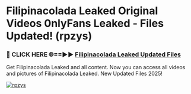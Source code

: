 # Filipinacolada Leaked Original Videos 0nlyFans Leaked - Files Updated! (rpzys)

<h3>🔴 CLICK HERE 🌐==►► <a href="https://tinyurl.com/ms9xzufz" rel="nofollow">Filipinacolada Leaked Updated Files</a></h3>

Get Filipinacolada Leaked and all content. Now you can access all videos and pictures of Filipinacolada Leaked. New Updated Files 2025!

[![rpzys](https://i.imgur.com/ppqm5kG.gif)](https://tinyurl.com/ms9xzufz)
